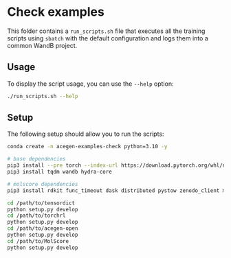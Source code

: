 # Check examples

This folder contains a `run_scripts.sh` file that executes all
the training scripts using `sbatch` with the default configuration and logs them
into a common WandB project.

## Usage

To display the script usage, you can use the `--help` option:

```bash
./run_scripts.sh --help
```

## Setup

The following setup should allow you to run the scripts:

```bash
conda create -n acegen-examples-check python=3.10 -y 

# base dependencies
pip3 install --pre torch --index-url https://download.pytorch.org/whl/nightly/cu121
pip3 install tqdm wandb hydra-core

# molscore dependencies
pip3 install rdkit func_timeout dask distributed pystow zenodo_client matplotlib scipy pandas joblib seaborn molbloom Levenshtein

cd /path/to/tensordict
python setup.py develop
cd /path/to/torchrl
python setup.py develop
cd /path/to/acegen-open
python setup.py develop
cd /path/to/MolScore
python setup.py develop
```
